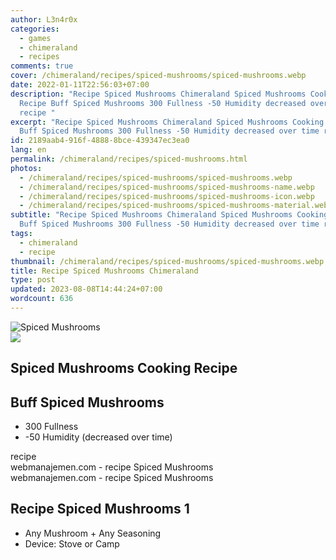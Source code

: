 ```yaml
---
author: L3n4r0x
categories:
  - games
  - chimeraland
  - recipes
comments: true
cover: /chimeraland/recipes/spiced-mushrooms/spiced-mushrooms.webp
date: 2022-01-11T22:56:03+07:00
description: "Recipe Spiced Mushrooms Chimeraland Spiced Mushrooms Cooking
  Recipe Buff Spiced Mushrooms 300 Fullness -50 Humidity decreased over time
  recipe "
excerpt: "Recipe Spiced Mushrooms Chimeraland Spiced Mushrooms Cooking Recipe
  Buff Spiced Mushrooms 300 Fullness -50 Humidity decreased over time recipe "
id: 2189aab4-916f-4888-8bce-439347ec3ea0
lang: en
permalink: /chimeraland/recipes/spiced-mushrooms.html
photos:
  - /chimeraland/recipes/spiced-mushrooms/spiced-mushrooms.webp
  - /chimeraland/recipes/spiced-mushrooms/spiced-mushrooms-name.webp
  - /chimeraland/recipes/spiced-mushrooms/spiced-mushrooms-icon.webp
  - /chimeraland/recipes/spiced-mushrooms/spiced-mushrooms-material.webp
subtitle: "Recipe Spiced Mushrooms Chimeraland Spiced Mushrooms Cooking Recipe
  Buff Spiced Mushrooms 300 Fullness -50 Humidity decreased over time recipe "
tags:
  - chimeraland
  - recipe
thumbnail: /chimeraland/recipes/spiced-mushrooms/spiced-mushrooms.webp
title: Recipe Spiced Mushrooms Chimeraland
type: post
updated: 2023-08-08T14:44:24+07:00
wordcount: 636
---
```


<link
  rel="stylesheet"
  href="https://rawcdn.githack.com/dimaslanjaka/Web-Manajemen/870a349/css/bootstrap-5-3-0-alpha3-wrapper.css"
/>
<section id="bootstrap-wrapper">
  <div data-bs-theme="dark">
    <div class="card mb-2">
      <div class="card-body">
        <div class="row g-0">
          <div class="col-sm-4 position-relative mb-2">
            <img
              src="https://www.webmanajemen.com/chimeraland/recipes/spiced-mushrooms/spiced-mushrooms-material.webp"
              class="card-img fit-cover w-100 h-100"
              alt="Spiced Mushrooms"
              data-fancybox="true"
            />
          </div>
          <div class="col-sm-8 mb-2">
            <div class="card-body">
              <div class="d-flex flex-row align-items-center mb-3">
                <img
                  class="d-inline-block me-2"
                  src="https://www.webmanajemen.com/chimeraland/recipes/spiced-mushrooms/spiced-mushrooms-icon.webp"
                  width="auto"
                  height="auto"
                  style="vertical-align: middle"
                />
                <h2 class="fs-5">Spiced Mushrooms Cooking Recipe</h2>
              </div>
              <h2 class="card-title fs-5">Buff Spiced Mushrooms</h2>
              <div class="card-text">
                <ul>
                  <li>300 Fullness</li>
                  <li>-50 Humidity (decreased over time)</li>
                </ul>
              </div>
              <span class="badge rounded-pill">recipe</span>
            </div>
            <div class="card-footer text-end text-muted mt-auto">
              webmanajemen.com - recipe Spiced Mushrooms
            </div>
          </div>
        </div>
      </div>
      <div class="card-footer text-end text-muted">
        webmanajemen.com - recipe Spiced Mushrooms
      </div>
    </div>
    <div class="row mb-2">
      <div class="col-12 col-lg-6 recipe-item mb-2">
        <div class="card">
          <div class="card-body">
            <h2 class="card-title fs-5">Recipe Spiced Mushrooms 1</h2>
            <div class="card-text">
              <ul>
                <li>Any Mushroom<span> + </span>Any Seasoning</li>
                <li>Device: Stove or Camp</li>
              </ul>
            </div>
          </div>
        </div>
      </div>
    </div>
  </div>
</section>